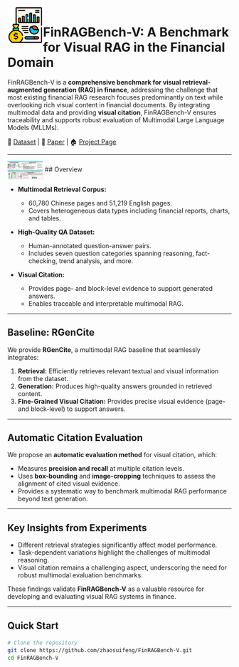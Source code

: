 <img src="assets/logo.png" alt="FinRAGBench-V Logo" width="80" align="left" />

# FinRAGBench-V: A Benchmark for Visual RAG in the Financial Domain

FinRAGBench-V is a **comprehensive benchmark for visual retrieval-augmented generation (RAG) in finance**, addressing the challenge that most existing financial RAG research focuses predominantly on text while overlooking rich visual content in financial documents. By integrating multimodal data and providing **visual citation**, FinRAGBench-V ensures traceability and supports robust evaluation of Multimodal Large Language Models (MLLMs).

🤗 [Dataset](https://huggingface.co/datasets/zsfhhh/FinRAGBench-V) | 📄 [Paper](https://arxiv.org/abs/2505.17471) | 🏠 [Project Page](https://github.com/zhaosuifeng/FinRAGBench-V)

---
<img src="assets/main_fig.png" alt="FinRAGBench-V main figure" width="80" align="center" />
## Overview

- **Multimodal Retrieval Corpus:**  
  - 60,780 Chinese pages and 51,219 English pages.
  - Covers heterogeneous data types including financial reports, charts, and tables.
  
- **High-Quality QA Dataset:**  
  - Human-annotated question-answer pairs.
  - Includes seven question categories spanning reasoning, fact-checking, trend analysis, and more.
  
- **Visual Citation:**  
  - Provides page- and block-level evidence to support generated answers.
  - Enables traceable and interpretable multimodal RAG.

---

## Baseline: RGenCite

We provide **RGenCite**, a multimodal RAG baseline that seamlessly integrates:

1. **Retrieval:** Efficiently retrieves relevant textual and visual information from the dataset.  
2. **Generation:** Produces high-quality answers grounded in retrieved content.  
3. **Fine-Grained Visual Citation:** Provides precise visual evidence (page- and block-level) to support answers.

---

## Automatic Citation Evaluation

We propose an **automatic evaluation method** for visual citation, which:

- Measures **precision and recall** at multiple citation levels.
- Uses **box-bounding** and **image-cropping** techniques to assess the alignment of cited visual evidence.
- Provides a systematic way to benchmark multimodal RAG performance beyond text generation.

---

## Key Insights from Experiments

- Different retrieval strategies significantly affect model performance.  
- Task-dependent variations highlight the challenges of multimodal reasoning.  
- Visual citation remains a challenging aspect, underscoring the need for robust multimodal evaluation benchmarks.  

These findings validate **FinRAGBench-V** as a valuable resource for developing and evaluating visual RAG systems in finance.

---

## Quick Start

```bash
# Clone the repository
git clone https://github.com/zhaosuifeng/FinRAGBench-V.git
cd FinRAGBench-V

